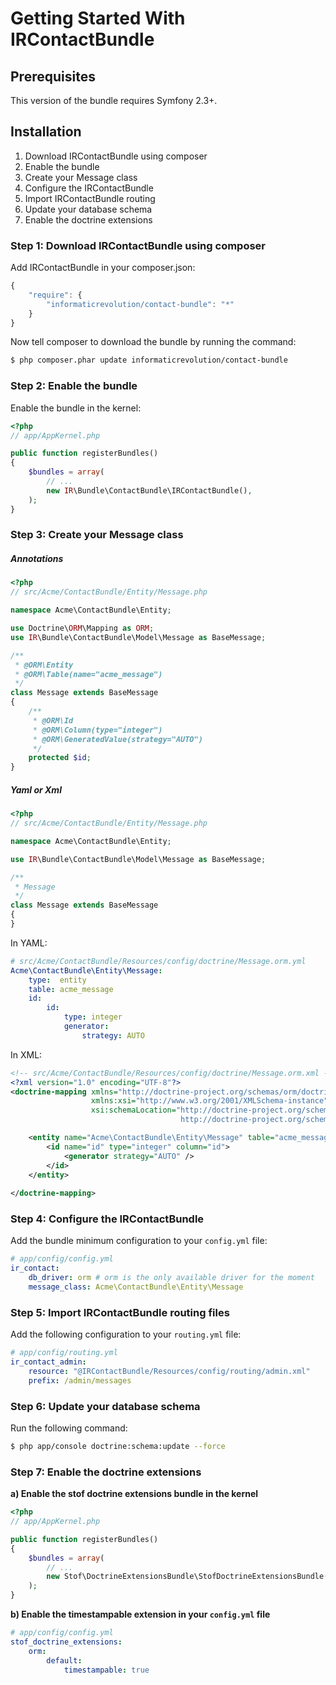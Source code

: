 Getting Started With IRContactBundle
====================================

## Prerequisites

This version of the bundle requires Symfony 2.3+.

## Installation

1. Download IRContactBundle using composer
2. Enable the bundle
3. Create your Message class
4. Configure the IRContactBundle
5. Import IRContactBundle routing
6. Update your database schema
7. Enable the doctrine extensions

### Step 1: Download IRContactBundle using composer

Add IRContactBundle in your composer.json:

``` js
{
    "require": {
        "informaticrevolution/contact-bundle": "*"
    }
}
```

Now tell composer to download the bundle by running the command:

``` bash
$ php composer.phar update informaticrevolution/contact-bundle
```

### Step 2: Enable the bundle

Enable the bundle in the kernel:

``` php
<?php
// app/AppKernel.php

public function registerBundles()
{
    $bundles = array(
        // ...
        new IR\Bundle\ContactBundle\IRContactBundle(),
    );
}
```

### Step 3: Create your Message class

##### Annotations

``` php
<?php
// src/Acme/ContactBundle/Entity/Message.php

namespace Acme\ContactBundle\Entity;

use Doctrine\ORM\Mapping as ORM;
use IR\Bundle\ContactBundle\Model\Message as BaseMessage;

/**
 * @ORM\Entity
 * @ORM\Table(name="acme_message")
 */
class Message extends BaseMessage
{
    /**
     * @ORM\Id
     * @ORM\Column(type="integer")
     * @ORM\GeneratedValue(strategy="AUTO")
     */
    protected $id;
}
```

##### Yaml or Xml

``` php
<?php
// src/Acme/ContactBundle/Entity/Message.php

namespace Acme\ContactBundle\Entity;

use IR\Bundle\ContactBundle\Model\Message as BaseMessage;

/**
 * Message
 */
class Message extends BaseMessage
{
}
```

In YAML:

``` yaml
# src/Acme/ContactBundle/Resources/config/doctrine/Message.orm.yml
Acme\ContactBundle\Entity\Message:
    type:  entity
    table: acme_message
    id:
        id:
            type: integer
            generator:
                strategy: AUTO          
```

In XML:

``` xml
<!-- src/Acme/ContactBundle/Resources/config/doctrine/Message.orm.xml -->
<?xml version="1.0" encoding="UTF-8"?>
<doctrine-mapping xmlns="http://doctrine-project.org/schemas/orm/doctrine-mapping"
                  xmlns:xsi="http://www.w3.org/2001/XMLSchema-instance"
                  xsi:schemaLocation="http://doctrine-project.org/schemas/orm/doctrine-mapping
                                      http://doctrine-project.org/schemas/orm/doctrine-mapping.xsd">

    <entity name="Acme\ContactBundle\Entity\Message" table="acme_message">
        <id name="id" type="integer" column="id">
            <generator strategy="AUTO" />
        </id> 
    </entity>
    
</doctrine-mapping>
```

### Step 4: Configure the IRContactBundle

Add the bundle minimum configuration to your `config.yml` file:

``` yaml
# app/config/config.yml
ir_contact:
    db_driver: orm # orm is the only available driver for the moment 
    message_class: Acme\ContactBundle\Entity\Message
```

### Step 5: Import IRContactBundle routing files

Add the following configuration to your `routing.yml` file:

``` yaml
# app/config/routing.yml
ir_contact_admin:
    resource: "@IRContactBundle/Resources/config/routing/admin.xml"
    prefix: /admin/messages
```

### Step 6: Update your database schema

Run the following command:

``` bash
$ php app/console doctrine:schema:update --force
```

### Step 7: Enable the doctrine extensions

**a) Enable the stof doctrine extensions bundle in the kernel**

``` php
<?php
// app/AppKernel.php

public function registerBundles()
{
    $bundles = array(
        // ...
        new Stof\DoctrineExtensionsBundle\StofDoctrineExtensionsBundle(),
    );
}
```

**b) Enable the timestampable extension in your `config.yml` file**

``` yaml
# app/config/config.yml
stof_doctrine_extensions:
    orm:
        default:
            timestampable: true